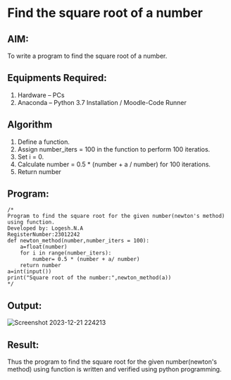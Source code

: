 # Find the square root of a number

## AIM:
To write a program to find the square root of a number.

## Equipments Required:
1. Hardware – PCs
2. Anaconda – Python 3.7 Installation / Moodle-Code Runner

## Algorithm
1. Define a function.
2. Assign number_iters = 100 in the function to perform 100 iteratios.
3. Set i = 0.
4. Calculate  number = 0.5 * (number + a / number) for 100 iterations.
5. Return number

## Program:
```
/*
Program to find the square root for the given number(newton's method) using function.
Developed by: Logesh.N.A
RegisterNumber:23012242
def newton_method(number,number_iters = 100):
    a=float(number)
    for i in range(number_iters):
        number= 0.5 * (number + a/ number)
    return number
a=int(input())
print("Square root of the number:",newton_method(a))
*/
```

## Output:
![Screenshot 2023-12-21 224213](https://github.com/Logesh051/Square-root-of-a-number/assets/144979188/f37eac59-e332-4ce0-b675-218df98c4e1b)



## Result:
Thus the program to find the square root for the given number(newton's method) using function is written and verified using python programming.
